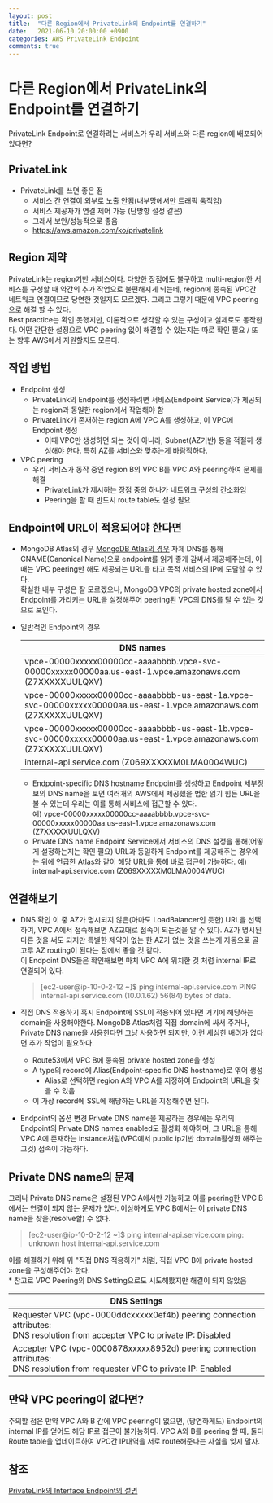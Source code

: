 ```yaml
---
layout: post
title:  "다른 Region에서 PrivateLink의 Endpoint를 연결하기"
date:   2021-06-10 20:00:00 +0900
categories: AWS PrivateLink Endpoint
comments: true
---
```


# 다른 Region에서 PrivateLink의 Endpoint를 연결하기
PrivateLink Endpoint로 연결하려는 서비스가 우리 서비스와 다른 region에 배포되어 있다면?

## PrivateLink
* PrivateLink를 쓰면 좋은 점
  + 서비스 간 연결이 외부로 노출 안됨(내부망에서만 트래픽 움직임)
  + 서비스 제공자가 연결 제어 가능 (단방향 설정 같은)
  + 그래서 보안/성능적으로 좋음
  + https://aws.amazon.com/ko/privatelink

## Region 제약
PrivateLink는 region기반 서비스이다. 다양한 장점에도 불구하고 multi-region한 서비스를 구성할 때 약간의 추가 작업으로 불편해지게 되는데, region에 종속된 VPC간 네트워크 연결이므로 당연한 것일지도 모르겠다. 그리고 그렇기 때문에 VPC peering으로 해결 할 수 있다.  
Best practice는 확인 못했지만, 이론적으로 생각할 수 있는 구성이고 실제로도 동작한다. 어떤 간단한 설정으로 VPC peering 없이 해결할 수 있는지는 따로 확인 필요 / 또는 향후 AWS에서 지원할지도 모른다.

## 작업 방법
* Endpoint 생성
  + PrivateLink의 Endpoint를 생성하려면 서비스(Endpoint Service)가 제공되는 region과 동일한 region에서 작업해야 함
  + PrivateLink가 존재하는 region A에 VPC A를 생성하고, 이 VPC에 Endpoint 생성
    - 이때 VPC만 생성하면 되는 것이 아니라, Subnet(AZ기반) 등을 적절히 생성해야 한다. 특히 AZ를 서비스와 맞추는게 바람직하다.
* VPC peering
  + 우리 서비스가 동작 중인 region B의 VPC B를 VPC A와 peering하여 문제를 해결
    - PrivateLink가 제시하는 장점 중의 하나가 네트워크 구성의 간소화임
    - Peering을 할 때 반드시 route table도 설정 필요

## Endpoint에 URL이 적용되어야 한다면
* MongoDB Atlas의 경우
[MongoDB Atlas의 경우](https://docs.atlas.mongodb.com/security-private-endpoint/) 자체 DNS를 통해 CNAME(Canonical Name)으로 endpoint를 읽기 좋게 감싸서 제공해주는데, 이때는 VPC peering만 해도 제공되는 URL을 타고 목적 서비스의 IP에 도달할 수 있다.  
확실한 내부 구성은 잘 모르겠으나, MongoDB VPC의 private hosted zone에서 Endpoint를 가리키는 URL을 설정해주어 peering된 VPC의 DNS를 탈 수 있는 것으로 보인다.
* 일반적인 Endpoint의 경우

    | DNS names |
    |---|
    | vpce-00000xxxxx00000cc-aaaabbbb.vpce-svc-00000xxxxx00000aa.us-east-1.vpce.amazonaws.com (Z7XXXXXUULQXV) |
    | vpce-00000xxxxx00000cc-aaaabbbb-us-east-1a.vpce-svc-00000xxxxx00000aa.us-east-1.vpce.amazonaws.com (Z7XXXXXUULQXV) |
    | vpce-00000xxxxx00000cc-aaaabbbb-us-east-1b.vpce-svc-00000xxxxx00000aa.us-east-1.vpce.amazonaws.com (Z7XXXXXUULQXV) |
    | internal-api.service.com (Z069XXXXXM0LMA0004WUC) |

  + Endpoint-specific DNS hostname
  Endpoint를 생성하고 Endpoint 세부정보의 DNS name을 보면 여러개의 AWS에서 제공했을 법한 읽기 힘든 URL을 볼 수 있는데 우리는 이를 통해 서비스에 접근할 수 있다.  
  예) vpce-00000xxxxx00000cc-aaaabbbb.vpce-svc-00000xxxxx00000aa.us-east-1.vpce.amazonaws.com (Z7XXXXXUULQXV)
  + Private DNS name
  Endpoint Service에서 서비스의 DNS 설정을 통해(어떻게 설정하는지는 확인 필요) URL과 동일하게 Endpoint를 제공해주는 경우에는 위에 언급한 Atlas와 같이 해당 URL을 통해 바로 접근이 가능하다. 
  예) internal-api.service.com (Z069XXXXXM0LMA0004WUC)

## 연결해보기
* DNS 확인
이 중 AZ가 명시되지 않은(아마도 LoadBalancer인 듯한) URL을 선택하여, VPC A에서 접속해보면 AZ교대로 접속이 되는것을 알 수 있다. AZ가 명시된 다른 것을 써도 되지만 특별한 제약이 없는 한 AZ가 없는 것을 쓰는게 자동으로 골고루 AZ routing이 된다는 점에서 좋을 것 같다.  
이 Endpoint DNS들은 확인해보면 마치 VPC A에 위치한 것 처럼 internal IP로 연결되어 있다.  
  >[ec2-user@ip-10-0-2-12 ~]$ ping internal-api.service.com
PING internal-api.service.com (10.0.1.62) 56(84) bytes of data.

* 직접 DNS 적용하기
혹시 Endpoint에 SSL이 적용되어 있다면 거기에 해당하는 domain을 사용해야한다. MongoDB Atlas처럼 직접 domain에 싸서 주거나, Private DNS name을 사용한다면 그냥 사용하면 되지만, 이런 세심한 배려가 없다면 추가 작업이 필요하다.  
  + Route53에서 VPC B에 종속된 private hosted zone을 생성
  + A type의 record에 Alias(Endpoint-specific DNS hostname)로 엮어 생성
    - Alias로 선택하면 region A와 VPC A를 지정하여 Endpoint의 URL을 찾을 수 있음
  + 이 가상 record에 SSL에 해당하는 URL을 지정해주면 된다.

* Endpoint의 옵션 변경
Private DNS name을 제공하는 경우에는 우리의 Endpoint의 Private DNS names enabled도 활성화 해야하며, 그 URL을 통해 VPC A에 존재하는 instance처럼(VPC에서 public ip기반 domain활성화 해주는 그것) 접속이 가능하다.

## Private DNS name의 문제
그러나 Private DNS name은 설정된 VPC A에서만 가능하고 이를 peering한 VPC B에서는 연결이 되지 않는 문제가 있다. 이상하게도 VPC B에서는 이 private DNS name을 찾을(resolve할) 수 없다.  
>[ec2-user@ip-10-0-2-12 ~]$ ping internal-api.service.com
ping: unknown host internal-api.service.com

이를 해결하기 위해 위 "직접 DNS 적용하기" 처럼, 직접 VPC B에 private hosted zone을 구성해주어야 한다.   
\* 참고로 VPC Peering의 DNS Setting으로도 시도해봤지만 해결이 되지 않았음  

| DNS Settings |
|--------------|
| Requester VPC (vpc-0000ddcxxxxx0ef4b) peering connection attributes: <br/> DNS resolution from accepter VPC to private IP: Disabled |
| Accepter VPC (vpc-0000878xxxxx8952d) peering connection attributes:	<br/> DNS resolution from requester VPC to private IP: Enabled |

## 만약 VPC peering이 없다면?
주의할 점은 만약 VPC A와 B 간에 VPC peering이 없으면, (당연하게도) Endpoint의 internal IP를 얻어도 해당 IP로 접근이 불가능하다. 
VPC A와 B를 peering 할 때, 둘다 Route table을 업데이트하여 VPC간 IP대역을 서로 route해준다는 사실을 잊지 말자.

## 참조
[PrivateLink의 Interface Endpoint의 설명](https://docs.aws.amazon.com/ko_kr/vpc/latest/privatelink/vpce-interface.html#vpce-private-dns)
